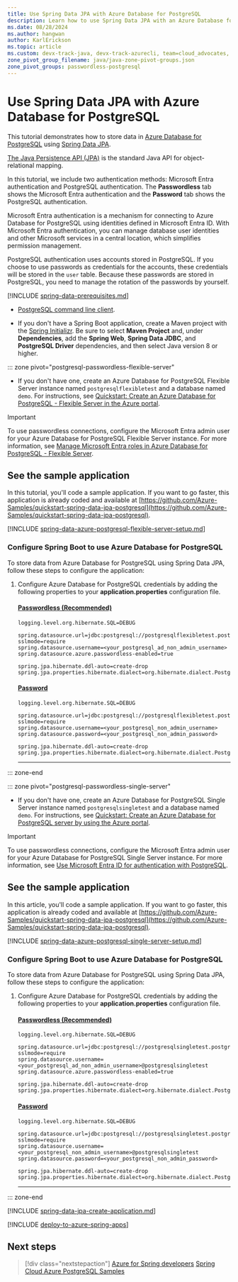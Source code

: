 ```yaml
---
title: Use Spring Data JPA with Azure Database for PostgreSQL
description: Learn how to use Spring Data JPA with an Azure Database for PostgreSQL database.
ms.date: 08/28/2024
ms.author: hangwan
author: KarlErickson
ms.topic: article
ms.custom: devx-track-java, devx-track-azurecli, team=cloud_advocates, passwordless-java, spring-cloud-azure, devx-track-extended-java
zone_pivot_group_filename: java/java-zone-pivot-groups.json
zone_pivot_groups: passwordless-postgresql
---
```


# Use Spring Data JPA with Azure Database for PostgreSQL

This tutorial demonstrates how to store data in [Azure Database for PostgreSQL](/azure/postgresql/) using [Spring Data JPA](https://spring.io/projects/spring-data-jpa).

[The Java Persistence API (JPA)](https://en.wikipedia.org/wiki/Java_Persistence_API) is the standard Java API for object-relational mapping.

In this tutorial, we include two authentication methods: Microsoft Entra authentication and PostgreSQL authentication. The **Passwordless** tab shows the Microsoft Entra authentication and the **Password** tab shows the PostgreSQL authentication.

Microsoft Entra authentication is a mechanism for connecting to Azure Database for PostgreSQL using identities defined in Microsoft Entra ID. With Microsoft Entra authentication, you can manage database user identities and other Microsoft services in a central location, which simplifies permission management.

PostgreSQL authentication uses accounts stored in PostgreSQL. If you choose to use passwords as credentials for the accounts, these credentials will be stored in the `user` table. Because these passwords are stored in PostgreSQL, you need to manage the rotation of the passwords by yourself.

[!INCLUDE [spring-data-prerequisites.md](includes/spring-data-prerequisites.md)]
- [PostgreSQL command line client](https://www.postgresql.org/download/).

- If you don't have a Spring Boot application, create a Maven project with the [Spring Initializr](https://start.spring.io/). Be sure to select **Maven Project** and, under **Dependencies**, add the **Spring Web**, **Spring Data JDBC**, and **PostgreSQL Driver** dependencies, and then select Java version 8 or higher.

::: zone pivot="postgresql-passwordless-flexible-server"

- If you don't have one, create an Azure Database for PostgreSQL Flexible Server instance named `postgresqlflexibletest` and a database named `demo`. For instructions, see [Quickstart: Create an Azure Database for PostgreSQL - Flexible Server in the Azure portal](/azure/postgresql/flexible-server/quickstart-create-server-portal).

> [!IMPORTANT]
> To use passwordless connections, configure the Microsoft Entra admin user for your Azure Database for PostgreSQL Flexible Server instance. For more information, see [Manage Microsoft Entra roles in Azure Database for PostgreSQL - Flexible Server](/azure/postgresql/flexible-server/how-to-manage-azure-ad-users).

## See the sample application

In this tutorial, you'll code a sample application. If you want to go faster, this application is already coded and available at [https://github.com/Azure-Samples/quickstart-spring-data-jpa-postgresql](https://github.com/Azure-Samples/quickstart-spring-data-jpa-postgresql).

[!INCLUDE [spring-data-azure-postgresql-flexible-server-setup.md](includes/spring-data-azure-postgresql-flexible-server-setup.md)]

### Configure Spring Boot to use Azure Database for PostgreSQL

To store data from Azure Database for PostgreSQL using Spring Data JPA, follow these steps to configure the application:

1. Configure Azure Database for PostgreSQL credentials by adding the following properties to your **application.properties** configuration file.

   #### [Passwordless (Recommended)](#tab/passwordless)

   ```properties
   logging.level.org.hibernate.SQL=DEBUG

   spring.datasource.url=jdbc:postgresql://postgresqlflexibletest.postgres.database.azure.com:5432/demo?sslmode=require
   spring.datasource.username=<your_postgresql_ad_non_admin_username>
   spring.datasource.azure.passwordless-enabled=true

   spring.jpa.hibernate.ddl-auto=create-drop
   spring.jpa.properties.hibernate.dialect=org.hibernate.dialect.PostgreSQLDialect
   ```

   #### [Password](#tab/password)

   ```properties
   logging.level.org.hibernate.SQL=DEBUG

   spring.datasource.url=jdbc:postgresql://postgresqlflexibletest.postgres.database.azure.com:5432/demo?sslmode=require
   spring.datasource.username=<your_postgresql_non_admin_username>
   spring.datasource.password=<your_postgresql_non_admin_password>

   spring.jpa.hibernate.ddl-auto=create-drop
   spring.jpa.properties.hibernate.dialect=org.hibernate.dialect.PostgreSQLDialect
   ```

    <!-- NOTE: The tab-block end-delimiter here (the "---") needs a 4-space indentation or it will be rendered as a hard rule. -->
    ---

::: zone-end

::: zone pivot="postgresql-passwordless-single-server"

- If you don't have one, create an Azure Database for PostgreSQL Single Server instance named `postgresqlsingletest` and a database named `demo`. For instructions, see [Quickstart: Create an Azure Database for PostgreSQL server by using the Azure portal](/azure/postgresql/single-server/quickstart-create-server-database-portal).

> [!IMPORTANT]
> To use passwordless connections, configure the Microsoft Entra admin user for your Azure Database for PostgreSQL Single Server instance. For more information, see [Use Microsoft Entra ID for authentication with PostgreSQL](/azure/postgresql/single-server/how-to-configure-sign-in-azure-ad-authentication).

## See the sample application

In this article, you'll code a sample application. If you want to go faster, this application is already coded and available at [https://github.com/Azure-Samples/quickstart-spring-data-jpa-postgresql](https://github.com/Azure-Samples/quickstart-spring-data-jpa-postgresql).

[!INCLUDE [spring-data-azure-postgresql-single-server-setup.md](includes/spring-data-azure-postgresql-single-server-setup.md)]

### Configure Spring Boot to use Azure Database for PostgreSQL

To store data from Azure Database for PostgreSQL using Spring Data JPA, follow these steps to configure the application:

1. Configure Azure Database for PostgreSQL credentials by adding the following properties to your **application.properties** configuration file.

   #### [Passwordless (Recommended)](#tab/passwordless)

   ```properties
   logging.level.org.hibernate.SQL=DEBUG

   spring.datasource.url=jdbc:postgresql://postgresqlsingletest.postgres.database.azure.com:5432/demo?sslmode=require
   spring.datasource.username=<your_postgresql_ad_non_admin_username>@postgresqlsingletest
   spring.datasource.azure.passwordless-enabled=true

   spring.jpa.hibernate.ddl-auto=create-drop
   spring.jpa.properties.hibernate.dialect=org.hibernate.dialect.PostgreSQLDialect
   ```

   #### [Password](#tab/password)

   ```properties
   logging.level.org.hibernate.SQL=DEBUG

   spring.datasource.url=jdbc:postgresql://postgresqlsingletest.postgres.database.azure.com:5432/demo?sslmode=require
   spring.datasource.username=<your_postgresql_non_admin_username>@postgresqlsingletest
   spring.datasource.password=<your_postgresql_non_admin_password>

   spring.jpa.hibernate.ddl-auto=create-drop
   spring.jpa.properties.hibernate.dialect=org.hibernate.dialect.PostgreSQLDialect
   ```

    <!-- NOTE: The tab-block end-delimiter here (the "---") needs a 4-space indentation or it will be rendered as a hard rule. -->
    ---

::: zone-end

[!INCLUDE [spring-data-jpa-create-application.md](includes/spring-data-jpa-create-application.md)]

[!INCLUDE [deploy-to-azure-spring-apps](includes/deploy-to-azure-spring-apps.md)]

## Next steps

> [!div class="nextstepaction"]
> [Azure for Spring developers](../spring/index.yml)
> [Spring Cloud Azure PostgreSQL Samples](https://github.com/Azure-Samples/azure-spring-boot-samples/tree/main/postgresql)
